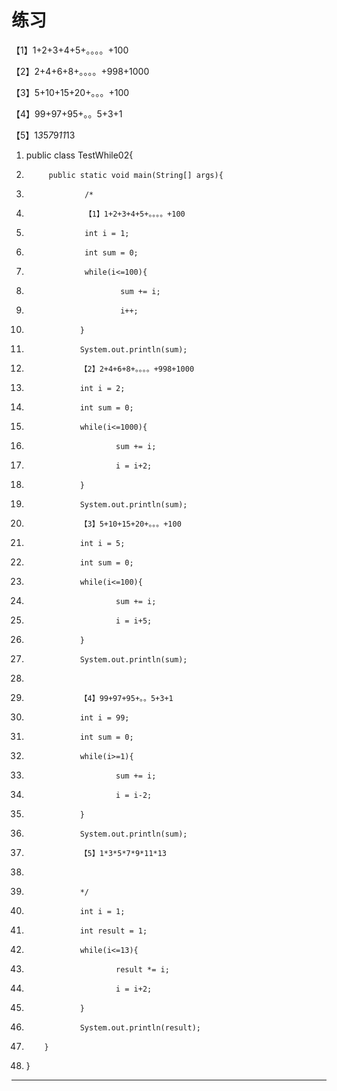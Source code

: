 ﻿
# 练习

【1】1+2+3+4+5+。。。。+100 

【2】2+4+6+8+。。。。+998+1000 

【3】5+10+15+20+。。。+100 

【4】99+97+95+。。5+3+1 

【5】1*3*5*7*9*11*13 







1.  public class TestWhile02{
2.          public static void main(String[] args){
3.                  /*
4.                  【1】1+2+3+4+5+。。。。+100
5.                  int i = 1;
6.                  int sum = 0;
7.                  while(i<=100){
8.                          sum += i;
9.                          i++;
10.                 }
11.                 System.out.println(sum);
12.                 【2】2+4+6+8+。。。。+998+1000
13.                 int i = 2;
14.                 int sum = 0;
15.                 while(i<=1000){
16.                         sum += i;
17.                         i = i+2;
18.                 }
19.                 System.out.println(sum);
20.                 【3】5+10+15+20+。。。+100
21.                 int i = 5;
22.                 int sum = 0;
23.                 while(i<=100){
24.                         sum += i;
25.                         i = i+5;
26.                 }
27.                 System.out.println(sum);
28.                 
29.                 【4】99+97+95+。。5+3+1
30.                 int i = 99;
31.                 int sum = 0;
32.                 while(i>=1){
33.                         sum += i;
34.                         i = i-2;
35.                 }
36.                 System.out.println(sum);
37.                 【5】1*3*5*7*9*11*13
38.                 
39.                 */
40.                 int i = 1;
41.                 int result = 1;
42.                 while(i<=13){
43.                         result *= i;
44.                         i = i+2;
45.                 }
46.                 System.out.println(result);
47.         }
48. } 






------------------------------------------------------------

